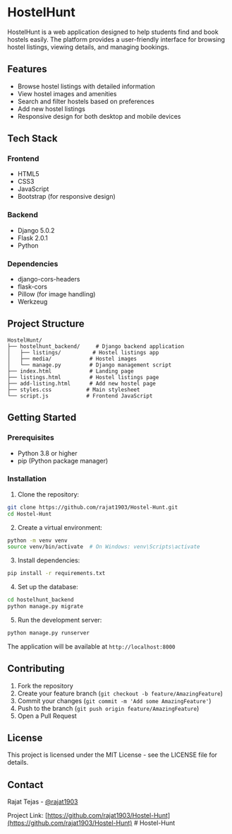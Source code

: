 # HostelHunt

HostelHunt is a web application designed to help students find and book hostels easily. The platform provides a user-friendly interface for browsing hostel listings, viewing details, and managing bookings.

## Features

- Browse hostel listings with detailed information
- View hostel images and amenities
- Search and filter hostels based on preferences
- Add new hostel listings
- Responsive design for both desktop and mobile devices

## Tech Stack

### Frontend
- HTML5
- CSS3
- JavaScript
- Bootstrap (for responsive design)

### Backend
- Django 5.0.2
- Flask 2.0.1
- Python

### Dependencies
- django-cors-headers
- flask-cors
- Pillow (for image handling)
- Werkzeug

## Project Structure

```
HostelHunt/
├── hostelhunt_backend/     # Django backend application
│   ├── listings/          # Hostel listings app
│   ├── media/            # Hostel images
│   └── manage.py         # Django management script
├── index.html            # Landing page
├── listings.html         # Hostel listings page
├── add-listing.html      # Add new hostel page
├── styles.css           # Main stylesheet
└── script.js            # Frontend JavaScript
```

## Getting Started

### Prerequisites
- Python 3.8 or higher
- pip (Python package manager)

### Installation

1. Clone the repository:
```bash
git clone https://github.com/rajat1903/Hostel-Hunt.git
cd Hostel-Hunt
```

2. Create a virtual environment:
```bash
python -m venv venv
source venv/bin/activate  # On Windows: venv\Scripts\activate
```

3. Install dependencies:
```bash
pip install -r requirements.txt
```

4. Set up the database:
```bash
cd hostelhunt_backend
python manage.py migrate
```

5. Run the development server:
```bash
python manage.py runserver
```

The application will be available at `http://localhost:8000`

## Contributing

1. Fork the repository
2. Create your feature branch (`git checkout -b feature/AmazingFeature`)
3. Commit your changes (`git commit -m 'Add some AmazingFeature'`)
4. Push to the branch (`git push origin feature/AmazingFeature`)
5. Open a Pull Request

## License

This project is licensed under the MIT License - see the LICENSE file for details.

## Contact

Rajat Tejas - [@rajat1903](https://github.com/rajat1903)

Project Link: [https://github.com/rajat1903/Hostel-Hunt](https://github.com/rajat1903/Hostel-Hunt) #   H o s t e l - H u n t  
 